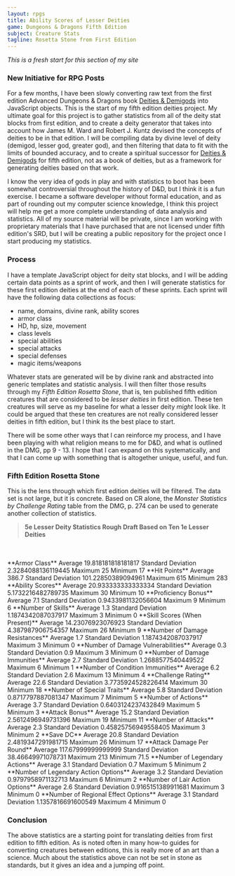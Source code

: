 ```yaml
---
layout: rpgs
title: Ability Scores of Lesser Deities
game: Dungeons & Dragons Fifth Edition
subject: Creature Stats
tagline: Rosetta Stone from First Edition
---
```

*This is a fresh start for this section of my site*

### New Initiative for RPG Posts
For a few months, I have been slowly converting raw text from the first edition Advanced Dungeons & Dragons book <u>Deities & Demigods</u> into JavaScript objects. This is the start of my fifth edition deities project. My ultimate goal for this project is to gather statistics from all of the deity stat blocks from first edition, and to create a deity generator that takes into account how James M. Ward and Robert J. Kuntz devised the concepts of deities to be in that edition. I will be compiling data by divine level of deity (demigod, lesser god, greater god), and then filtering that data to fit with the limits of bounded accuracy, and to create a spiritual successor for <u>Deities & Demigods</u> for fifth edition, not as a book of deities, but as a framework for generating deities based on that work.

I know the very idea of gods in play and with statistics to boot has been somewhat controversial throughout the history of D&D, but I think it is a fun exercise. I became a software developer without formal education, and as part of rounding out my computer science knowledge, I think this project will help me get a more complete understanding of data analysis and statistics. All of my source material will be private, since I am working with proprietary materials that I have purchased that are not licensed under fifth edition's SRD, but I will be creating a public repository for the project once I start producing my statistics.

### Process
I have a template JavaScript object for deity stat blocks, and I will be adding certain data points as a sprint of work, and then I will generate statistics for these first edition deities at the end of each of these sprints. Each sprint will have the following data collections as focus:

- name, domains, divine rank, ability scores
- armor class
- HD, hp, size, movement
- class levels
- special abilities
- special attacks
- special defenses
- magic items/weapons

Whatever stats are generated will be by divine rank and abstracted into generic templates and statistic analysis. I will then filter those results through my _Fifth Edition Rosetta Stone_, that is, ten published fifth edition creatures that are considered to be _lesser deities_ in first edition. These ten creatures will serve as my baseline for what a lesser deity _might_ look like. It could be argued that these ten creatures are not really considered lesser deities in fifth edition, but I think its the best place to start.

There will be some other ways that I can reinforce my process, and I have been playing with what religion means to me for D&D, and what is outlined in the DMG, pp 9 - 13. I hope that I can expand on this systematically, and that I can come up with something that is altogether unique, useful, and fun.

### Fifth Edition Rosetta Stone
This is the lens through which first edition deities will be filtered. The data set is not large, but it is concrete. Based on CR alone, the _Monster Statistics by Challenge Rating_ table from the DMG, p. 274 can be used to generate another collection of statistics.

> **5e Lesser Deity Statistics Rough Draft Based on Ten 1e Lesser Deities**
<br/>
<br/>
**Armor Class**
Average 19.818181818181817
Standard Deviation 2.3284088136119445
Maximum 25
Minimum 17
**Hit Points**
Average 386.7
Standard Deviation 101.22850389094961
Maximum 615
Minimum 283
**Ability Scores**
Average 20.933333333333334
Standard Deviation 5.1732216482789735
Maximum 30
Minimum 10
**Proficiency Bonus**
Average 7.1
Standard Deviation 0.9433981132056604
Maximum 9
Minimum 6
**Number of Skills**
Average 1.3
Standard Deviation 1.1874342087037917
Maximum 3
Minimum 0
**Skill  Scores (When Present)**
Average 14.23076923076923
Standard Deviation 4.387987906754357
Maximum 26
Minimum 9
**Number of Damage Resistances**
Average 1.7
Standard Deviation 1.1874342087037917
Maximum 3
Minimum 0
**Number of Damage Vulnerabilities**
Average 0.3
Standard Deviation 0.9
Maximum 3
Minimum 0
**Number of Damage Immunities**
Average 2.7
Standard Deviation 1.2688577540449522
Maximum 6
Minimum 1
**Number of Condition Immunities**
Average 6.2
Standard Deviation 2.6
Maximum 13
Minimum 4
**Challenge Rating**
Average 22.6
Standard Deviation 3.7735924528226414
Maximum 30
Minimum 18
**Number of Special Traits**
Average 5.8
Standard Deviation 0.8717797887081347
Maximum 7
Minimum 5
**Number of Actions**
Average 3.7
Standard Deviation 0.6403124237432849
Maximum 5
Minimum 3
**Attack Bonus**
Average 15.2
Standard Deviation 2.5612496949731396
Maximum 19
Minimum 11
**Number of Attacks**
Average 2.3
Standard Deviation 0.45825756949558405
Maximum 3
Minimum 2
**Save DC**
Average 20.8
Standard Deviation 2.4819347291981715
Maximum 26
Minimum 17
**Attack Damage Per Round**
Average 117.67999999999999
Standard Deviation 38.46649971078731
Maximum 213
Minimum 71.5
**Number of Legendary Actions**
Average 3.1
Standard Deviation 0.7
Maximum 5
Minimum 2
**Number of Legendary Action Options**
Average 3.2
Standard Deviation 0.9797958971132713
Maximum 6
Minimum 2
**Number of Lair Action Options**
Average 2.6
Standard Deviation 0.9165151389911681
Maximum 3
Minimum 0
**Number of Regional Effect Options**
Average 3.1
Standard Deviation 1.1357816691600549
Maximum 4
Minimum 0

### Conclusion
The above statistics are a starting point for translating deities from first edition to fifth edition. As is noted often in many how-to guides for converting creatures between editions, this is really more of an art than a science. Much about the statistics above can not be set in stone as standards, but it gives an idea and a jumping off point.

